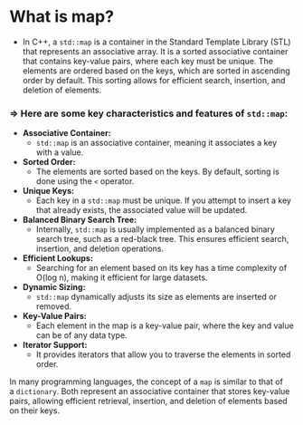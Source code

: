 # **What is map?**

- In C++, a `std::map` is a container in the Standard Template Library (STL) that represents an associative array. It is a sorted associative container that contains key-value pairs, where each key must be unique. The elements are ordered based on the keys, which are sorted in ascending order by default. This sorting allows for efficient search, insertion, and deletion of elements.

### ⇒ **Here are some key characteristics and features of `std::map`:**

- **Associative Container:**
    - `std::map` is an associative container, meaning it associates a key with a value.
- **Sorted Order:**
    - The elements are sorted based on the keys. By default, sorting is done using the `<` operator.
- **Unique Keys:**
    - Each key in a `std::map` must be unique. If you attempt to insert a key that already exists, the associated value will be updated.
- **Balanced Binary Search Tree:**
    - Internally, `std::map` is usually implemented as a balanced binary search tree, such as a red-black tree. This ensures efficient search, insertion, and deletion operations.
- **Efficient Lookups:**
    - Searching for an element based on its key has a time complexity of O(log n), making it efficient for large datasets.
- **Dynamic Sizing:**
    - `std::map` dynamically adjusts its size as elements are inserted or removed.
- **Key-Value Pairs:**
    - Each element in the map is a key-value pair, where the key and value can be of any data type.
- **Iterator Support:**
    - It provides iterators that allow you to traverse the elements in sorted order.

In many programming languages, the concept of a `map` is similar to that of a `dictionary`. Both represent an associative container that stores key-value pairs, allowing efficient retrieval, insertion, and deletion of elements based on their keys.